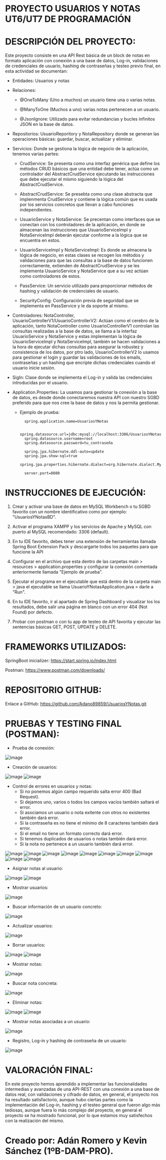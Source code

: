 # PROYECTO USUARIOS Y NOTAS UT6/UT7 DE PROGRAMACIÓN

# DESCRIPCIÓN DEL PROYECTO:
Este proyecto consiste en una API Rest básica de un block de notas en formato aplicación con conexión a una base de datos, Log-in, validaciones de credenciales de usuario, hashing de contraseñas y testeo previo final, en esta actividad se documentan:

* Entidades: Usuarios y notas

* Relaciones: 
    - @OneToMany (Uno a muchos) un usuario tiene una o varias notas.

    - @ManyToOne (Muchos a uno) varias notas pertenecen a un usuario.
      
    - @JsonIgnore: Utilizado para evitar redundancias y bucles infinitos JSON en la base de datos.

* Repositorios: UsuarioReporitory y NotaRepository donde se generan las operaciones básicas: guardar, buscar, actualizar y eliminar.

* Servicios: Donde se gestiona la lógica de negocio de la aplicación, tenemos varias partes:

    - CrudService: Se presenta como una interfaz genérica que define los métodos CRUD básicos que una entidad debe tener, actúa como un controlador del AbstractCrudService ejecutando las instrucciones que debe         ejecutar el mismo siguiendo la lógica del AbstractCrudService.

    - AbstractCrudService: Se presebta como una clase abstracta que implenmenta CrudService y contiene la lógica común que es usada por los servicios concretos que llevan a cabo funciones independientes.

    - UsuarioService y NotaService: Se precentan como interfaces que se conectan con los controladores de la aplicación, en donde se almacenan las instrucciones que UsuarioServiceImpl y NotaServiceImpl deberán        ejecutar conforme a la lógica que se encuentra en estos.

    - UsuarioServiceImpl y NotaServiceImpl: Es donde se almacena la lógica de negocio, en estas clases se recogen los métodos y validaciones para que las consultas a la base de datos funcionen correctamente,           extienden de AbstractCrudService y se les implementa UsuarioService y NotaService que a su vez actúan como controladores de estos.
      
    - PassService: Un servicio utilizado para proporcionar métodos de hashing y validación de credenciales de usuario.
      
    - SecurityConfig: Configuración previa de seguridad que se implementa en PassService y le da soporte al mismo.

* Controladores: NotaController, UsuarioControllerV1/UsuarioControllerV2: Actúan como el cerebro de la aplicación, tanto NotaController como UsuarioControllerV1 controlan las consultas realizadas a la base de      datos, se llama a la interfaz UsuarioService y NotaService y estas implementan la lógica de UsuarioServiceImpl y NotaServiceImpl, también se hacen validaciones a la hora de ejecutar dichas consultas para         asegurar la robustez y consistencia de los datos, por ptro lado, UsuarioControllerV2 lo usamos para gestionar el login y guardar las validaciones de los emails, contraseñas y un hashing que encripte dichas       credenciales cuando el usuario inicie sesión.
  
* SigIn: Clase donde se implementa el Log-in y valida las credenciales introducidas por el usuario.

* Application.Properties: La usamos para gestionar la conexión a la base de datos, es desde donde conectaremos nuestra API con nuestro SGBD preferido para que nos cree la base de datos y nos la permita gestionar.

    - Ejemplo de prueba:

            spring.application.name=UsuariosYNotas
            
            spring.datasource.url=jdbc:mysql://localhost:3306/UsuariosYNotasBD
            spring.datasource.username=root
            spring.datasource.password=tu_contraseña
            
            spring.jpa.hibernate.ddl-auto=update
            spring.jpa.show-sql=true
            spring.jpa.properties.hibernate.dialect=org.hibernate.dialect.MySQLDialect
            
            server.port=8080

# INSTRUCCIONES DE EJECUCIÓN:

1. Crear y activar una base de datos en MySQL Workbench o tu SGBD favorito con un
   nombre identificativo como por ejemplo: "UsuariosYNotasBD".

2. Activar el programa XAMPP y los servicios de Apache y MySQL con puerto al
   MySQL recomendado: 3306 (default).

3. En tu IDE favorito, debes tener una extensión de herramientas llamada
   Spring Boot Extension Pack y descargarte todos los paquetes para que funcione
   la API

4. Configurar en el archivo que esta dentro de las carpetas main > resources >
   application.properties y configurar la conexión comentada anteriormente
   llamada "Ejemplo de prueba".

6. Ejecutar el programa en el ejecutable que está dentro de la carpeta main > java
   el ejecutable se llama UsuarioYNotasApplication.java > darle a "Run".

7. En tu IDE favorito, ir al apartado de Spring Dashboard y visualizar los los resultados,
   debe salir una página en blanco con un error 404 (Not Found) por defecto.

8. Probar con postman o con tu app de testeo de API favorita y ejecutar las sentencias
   básicas GET, POST, UPDATE y DELETE.

# FRAMEWORKS UTILIZADOS:

SpringBoot inicializer: https://start.spring.io/index.html

Postman: https://www.postman.com/downloads/

# REPOSITORIO GITHUB:
Enlace a GitHub: https://github.com/Adano89859/UsuariosYNotas.git


# PRUEBAS Y TESTING FINAL (POSTMAN):
* Prueba de conexión:
  
![image](https://github.com/user-attachments/assets/a246bd2f-746c-415f-bae6-a2405e11a8d4)

* Creación de usuarios:
  
![image](https://github.com/user-attachments/assets/db75458c-176a-47e5-9f10-8acf36de6c23)
![image](https://github.com/user-attachments/assets/b479a807-2680-47a2-97f2-0a493fdd34df)

* Control de errores en usuarios y notas:
  - Si no ponemos algún campo requerido salta error 400 (Bad Request).
  - Si dejamos uno, varios o todos los campos vacíos también saltará el error.
  - Si asociamos un usuario o nota exitente con otros no existentes también dará error.
  - Si la contraseña es no tiene el mínimo de 8 caracteres también dará error.
  - Si el email no tiene un formato correcto dará error.
  - Si tenemos duplicados de usuarios o notas también dará error.
  - Si la nota no pertenece a un usuario también dará error.
  
 ![image](https://github.com/user-attachments/assets/9798e6ca-c89a-4d7a-a11d-fe951c9c5ec5)
 ![image](https://github.com/user-attachments/assets/20a55acd-0b1b-47c5-94d7-918f16a827b6)
 ![image](https://github.com/user-attachments/assets/e89a7f9b-03f2-4e24-9e08-7d61dd5a939b)
 ![image](https://github.com/user-attachments/assets/43328b7e-2dc6-4929-a0c6-74e0abba10bf)
 ![image](https://github.com/user-attachments/assets/d32e2505-e4c5-4881-bbd4-5fd502d7abc3)
 ![image](https://github.com/user-attachments/assets/4fda825f-c700-4b72-bd49-a4ebc1db0a83)
 ![image](https://github.com/user-attachments/assets/04b32745-0b43-466a-9da8-44c983672ee7)
 ![image](https://github.com/user-attachments/assets/ba812bc1-3f8d-47cf-a19b-8c3689f53216)
 ![image](https://github.com/user-attachments/assets/441c5fe5-a0fa-45c3-be65-fb14e9fec835)
 ![image](https://github.com/user-attachments/assets/39e0a24c-7ccf-4ee2-9349-2d4cc6910581)

* Asignar notas al usuario:
  
 ![image](https://github.com/user-attachments/assets/813d363e-53b7-48b6-b221-e9bd0d711b1a)
 ![image](https://github.com/user-attachments/assets/a02c9809-3ddd-47f4-bc0d-778cd7aba749)

* Mostrar usuarios:

![image](https://github.com/user-attachments/assets/e7b82ef7-7ab7-4530-9cc1-969e229de3e7)

* Buscar información de un usuario concreto:
  
![image](https://github.com/user-attachments/assets/512f5776-12a0-480f-a3f0-85fd8f089787)


* Actualizar usuarios:

![image](https://github.com/user-attachments/assets/3ff8dcde-4582-474b-8600-7d6ece82c889)


* Borrar usuarios:

![image](https://github.com/user-attachments/assets/fc283742-87c0-42f5-b8c7-fab5a7c420e1)
![image](https://github.com/user-attachments/assets/481432ad-641e-4816-ab62-87451a6170a2)


* Mostrar notas:

![image](https://github.com/user-attachments/assets/c8a07938-c322-4907-8235-7b08f63f4c9c)

* Buscar nota concreta:
  
![image](https://github.com/user-attachments/assets/33ba3b05-fdd1-4b41-b5c2-c7a887c9f525)


* Eliminar notas:

![image](https://github.com/user-attachments/assets/c4de2b43-2079-4e5f-ada1-dd5e6db6ac34)
![image](https://github.com/user-attachments/assets/86430d9f-aee1-45ed-8638-fd4bdca26ffe)

* Mostrar notas asociadas a un usuario:
  
![image](https://github.com/user-attachments/assets/cdc4196c-9af5-42cd-9871-52ab9c45a5f9)

* Registro, Log-in y hashing de contraseña de un usuario:
  
![image](https://github.com/user-attachments/assets/f2362566-1eda-405c-946c-a379f51415fa)


# VALORACIÓN FINAL:
En este proyecto hemos aprendido a implementar las funcionalidades intermedias y avanzadas de una API-REST con una conexión a una base de datos real,
con validaciones y cifrado de datos, en general, el proyecto nos ha resultado satisfactorio, aunque hubo ciertas partes como la implementación del 
Log-in, hashing y el testeo general que fueron algo más tediosas, aunque fuera lo más complejo del proyecto, en general el proyecto se ha mostrado
funcional, por lo que estamos muy satisfechos con la realización del mismo.

# Creado por: Adán Romero y Kevin Sánchez (1ºB-DAM-PRO).



  









 






















